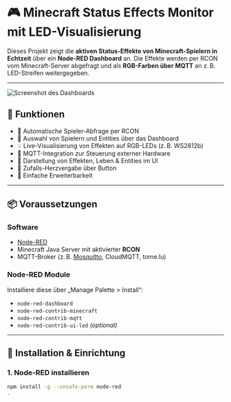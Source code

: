 # 🎮 Minecraft Status Effects Monitor mit LED-Visualisierung

Dieses Projekt zeigt die **aktiven Status-Effekte von Minecraft-Spielern in Echtzeit** über ein **Node-RED Dashboard** an. Die Effekte werden per RCON vom Minecraft-Server abgefragt und als **RGB-Farben über MQTT** an z. B. LED-Streifen weitergegeben.

---

![Screenshot des Dashboards](./screenshot.png) <!-- Du kannst hier deinen Screenshot einfügen -->

## 🧰 Funktionen

- 🔄 Automatische Spieler-Abfrage per RCON
- 🧍 Auswahl von Spielern und Entities über das Dashboard
- 💡 Live-Visualisierung von Effekten auf RGB-LEDs (z. B. WS2812b)
- 📶 MQTT-Integration zur Steuerung externer Hardware
- 💊 Darstellung von Effekten, Leben & Entities im UI
- 🎲 Zufalls-Herzvergabe über Button
- 🧠 Einfache Erweiterbarkeit

---

## 📦 Voraussetzungen

### Software

- [Node-RED](https://nodered.org/)
- Minecraft Java Server mit aktivierter **RCON**
- MQTT-Broker (z. B. [Mosquitto](https://mosquitto.org/), CloudMQTT, tome.lu)

### Node-RED Module

Installiere diese über „Manage Palette > Install“:

- `node-red-dashboard`
- `node-red-contrib-minecraft`
- `node-red-contrib-mqtt`
- `node-red-contrib-ui-led` *(optional)*

---

## 🔧 Installation & Einrichtung

### 1. Node-RED installieren

```bash
npm install -g --unsafe-perm node-red
.
